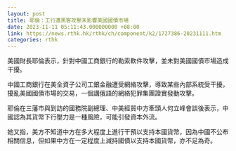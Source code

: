 ```yaml
---
layout: post
title: 耶倫：工行遭黑客攻擊未影響美國國債市場
date: 2023-11-11 05:11:43.000000000 +08:00
link: https://news.rthk.hk/rthk/ch/component/k2/1727386-20231111.htm
categories: rthk
---
```


美國財長耶倫表示，針對中國工商銀行的勒索軟件攻擊，並未對美國國債市場造成干擾。

中國工商銀行在美全資子公司工銀金融遭受網絡攻擊，導致某些內部系統受干擾，擾亂美國國債市場的交易，一個講俄語的網絡犯罪集團證實發動攻擊。

耶倫在三藩市與到訪的國務院副總理、中美經貿中方牽頭人何立峰會談後表示，中國認為其貨幣下行壓力是一種風險，可能引發資本外流。

她又指，美方不知道中方在多大程度上進行干預以支持本國貨幣，因為中國不公布相關信息，但如果中方在一定程度上減持國債以支持本國貨幣，亦不足為奇。
